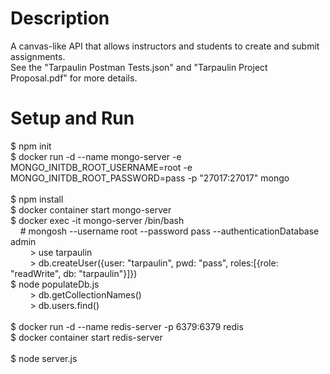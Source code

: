 # Description
A canvas-like API that allows instructors and students to create and submit assignments. <br />
See the "Tarpaulin Postman Tests.json" and "Tarpaulin Project Proposal.pdf" for more details.
# Setup and Run
$ npm init <br />
$ docker run -d --name mongo-server -e MONGO_INITDB_ROOT_USERNAME=root -e MONGO_INITDB_ROOT_PASSWORD=pass -p "27017:27017" mongo <br />
<br />
$ npm install <br />
$ docker container start mongo-server <br />
$ docker exec -it mongo-server /bin/bash <br />
&nbsp;&nbsp;&nbsp;&nbsp;# mongosh --username root --password pass --authenticationDatabase admin <br />
&nbsp;&nbsp;&nbsp;&nbsp;&nbsp;&nbsp;&nbsp;&nbsp;> use tarpaulin <br />
&nbsp;&nbsp;&nbsp;&nbsp;&nbsp;&nbsp;&nbsp;&nbsp;> db.createUser({user: "tarpaulin", pwd: "pass", roles:[{role: "readWrite", db: "tarpaulin"}]}) <br />
$ node populateDb.js <br />
&nbsp;&nbsp;&nbsp;&nbsp;&nbsp;&nbsp;&nbsp;&nbsp;> db.getCollectionNames() <br />
&nbsp;&nbsp;&nbsp;&nbsp;&nbsp;&nbsp;&nbsp;&nbsp;> db.users.find() <br />
<br />
$ docker run -d --name redis-server -p 6379:6379 redis <br />
$ docker container start redis-server <br />
<br />
$ node server.js <br />
